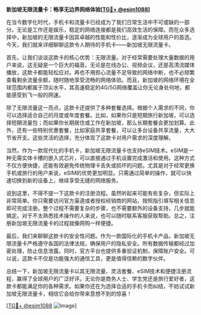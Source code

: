 **新加坡无限流量卡：畅享无边界网络体验[[TG💪+ @esim1088](https://t.me/s/esim1088)]**

在当今数字化时代，手机卡和流量卡已经成为了我们日常生活中不可或缺的一部分。无论是工作还是娱乐，稳定的网络连接都是我们高效生活的保障。而在众多选择中，新加坡的无限流量卡因其卓越的性能和性价比，逐渐成为全球用户的首选。今天，我们就来详细聊聊这款令人期待的手机卡——新加坡无限流量卡。

首先，让我们谈谈这款卡的核心优势：无限流量。对于经常需要处理大量数据的用户来说，这无疑是一个巨大的福音。无论是在线办公、视频会议，还是高清流媒体播放，这款卡都能轻松应对。再也不用担心流量不足导致的网络中断，也不必频繁查看剩余流量余额，随时随地享受流畅的网络体验。而且，新加坡的网络环境在全球范围内都属于顶尖水平，其高速稳定的4G/5G网络覆盖让你无论身处何地，都能感受到飞一般的网速。

除了无限流量这一亮点，这款卡还提供了多种套餐选择。根据个人需求的不同，你可以选择适合自己的月度或年度套餐。比如，如果你只是短期旅行新加坡，可以选择短期流量包；而如果你长期居住或工作在新加坡，那么长期套餐会更加划算。此外，还有一些特别优惠套餐，比如家庭共享套餐，可以让多台设备共享流量，大大节省开支。这些灵活的选择，充分体现了这款卡对用户需求的深度理解。

当然，作为一款现代化的手机卡，新加坡无限流量卡也支持eSIM技术。eSIM是一种无需实体卡槽的嵌入式芯片，可以直接通过手机设置完成激活和使用。这种方式不仅方便快捷，还能有效避免传统物理卡丢失或损坏的问题。尤其是对于经常更换手机或旅行的用户来说，eSIM的优势更加明显。只需通过简单的操作，就可以快速切换到新的设备上，继续享受无缝的网络服务。

说到这里，不得不提一下这款卡的注册流程。虽然听起来可能有些复杂，但实际上非常简单。你只需要访问官方渠道或者授权经销商的网站，按照指引填写相关信息即可完成注册。整个过程不需要复杂的步骤，也不需要额外的设备支持，几步就能搞定。对于不太熟悉技术操作的人来说，也可以随时联系客服获取帮助。总之，注册新加坡无限流量卡的过程就像网购一样便捷。

最后，我们来聊聊这款卡的安全性问题。作为一款国际化的手机卡产品，新加坡无限流量卡严格遵守各国的法律法规，确保用户的隐私安全。所有数据传输都经过加密处理，防止信息泄露。同时，官方平台也提供多重验证机制，保障账户安全。可以说，这款卡不仅是功能强大的通信工具，更是值得信赖的数字伙伴。

总结一下，新加坡无限流量卡以其无限流量、灵活套餐、eSIM技术和便捷注册流程，赢得了全球用户的广泛好评。无论你是商务人士、学生党还是旅行爱好者，这款卡都能满足你的各种需求。如果你还在为选择合适的手机卡而纠结，不妨试试新加坡无限流量卡，相信它会给你带来意想不到的惊喜！

[[TG💪+ @esim1088](https://t.me/s/esim1088) ![Image](https://i.postimg.cc/4NQfJmqS/Snipaste-2025-05-13-00-14-12.png)]